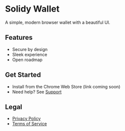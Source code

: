 # Solidy Wallet

A simple, modern browser wallet with a beautiful UI.

## Features
- Secure by design
- Sleek experience
- Open roadmap

## Get Started
- Install from the Chrome Web Store (link coming soon)
- Need help? See [Support](support.md)

## Legal
- [Privacy Policy](privacy.md)
- [Terms of Service](terms.md)

